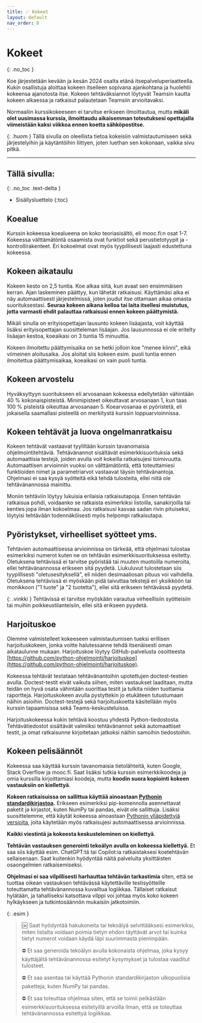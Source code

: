 ```yaml
---
title: ✅ Kokeet
layout: default
nav_order: 8
---
```


# Kokeet
{: .no_toc }

Koe järjestetään kevään ja kesän 2024 osalta etänä itsepalveluperiaatteella. Kukin osallistuja aloittaa kokeen itselleen sopivana ajankohtana ja huolehtii kokeensa ajanotosta itse. Kokeen tehtäväksiannot löytyvät Teamsin kautta kokeen alkaessa ja ratkaisut palautetaan Teamsiin arvioitavaksi.

Normaaliin kurssikokeeseen ei tarvitse erikseen ilmoittautua, mutta **mikäli olet uusimassa kurssia, ilmoittaudu aikaisemman toteutuksesi opettajalla viimeistään kaksi viikkoa ennen koetta sähköpostitse.**

{: .huom }
Tällä sivulla on oleellista tietoa kokeisiin valmistautumiseen sekä järjestelyihin ja käytäntöihin liittyen, joten luethan sen kokonaan, vaikka sivu pitkä.

---

## Tällä sivulla:
{: .no_toc .text-delta }

* Sisällysluettelo
{:toc}


## Koealue

Kurssin kokeessa koealueena on koko teoriasisältö, eli mooc.fi:n osat 1-7. Kokeessa välttämätöntä osaamista ovat funktiot sekä perustietotyypit ja -kontrollirakenteet. Eri kokoelmat ovat myös tyypillisesti laajasti edustettuna kokeessa.


## Kokeen aikataulu

Kokeen kesto on 2,5 tuntia. Koe alkaa siitä, kun avaat sen ensimmäisen kerran. Ajan laskeminen päättyy, kun lähetät ratkaisusi. Käyttämäsi aika ei näy automaattisesti järjestelmissä, joten joudut itse ottamaan aikaa omasta suorituksestasi. **Seuraa kokeen aikana kelloa tai laita itsellesi muistutus, jotta varmasti ehdit palauttaa ratkaisusi ennen kokeen päättymistä.**

Mikäli sinulla on erityisopettajan lausunto kokeen lisäajasta, voit käyttää lisäksi erityisopettajan suositteleman lisäajan. Jos lausunnossa ei ole eritelty lisäajan kestoa, koeaikasi on 3 tuntia 15 minuuttia.

Kokeen ilmoitettu päättymisaika on se hetki jolloin koe "menee kiinni", eikä viimeinen aloitusaika. Jos aloitat siis kokeen esim. puoli tuntia ennen ilmoitettua päättymisaikaa, koeaikasi on vain puoli tuntia.


## Kokeen arvostelu

Hyväksyttyyn suoritukseen eli arvosanaan kokeessa edellytetään vähintään 40 % kokonaispisteistä. Minimipisteet oikeuttavat arvosanaan 1, kun taas 100 % pisteistä oikeuttaa arvosanaan 5. Koearvosanaa ei pyöristetä, eli jokaisella saamallasi pisteellä on merkitystä kurssin loppuarvioinnissa.


## Kokeen tehtävät ja luova ongelmanratkaisu

Kokeen tehtävät vastaavat tyyliltään kurssin tavanomaisia ohjelmointitehtäviä. Tehtävänannot sisältävät esimerkkisuorituksia sekä automaattisia testejä, joiden avulla voit kokeilla ratkaisujesi toimivuutta. Automaattisen arvioinnin vuoksi on välttämätöntä, että toteuttamiesi funktioiden nimet ja parametriarvot vastaavat täysin tehtävänantoja. Ohjelmasi ei saa kysyä syötteitä eikä tehdä tulosteita, ellei niitä ole tehtävänannossa mainittu.

Moniin tehtäviin löytyy lukuisia erilaisia ratkaisutapoja. Ennen tehtävän ratkaisua pohdi, voidaanko se ratkaista esimerkiksi listoilla, sanakirjoilla tai kenties jopa ilman kokoelmaa. Jos ratkaisusi kasvaa sadan rivin pituiseksi, löytyisi tehtävään todennäköisesti myös helpompi ratkaisutapa.


## Pyöristykset, virheelliset syötteet yms.

Tehtävien automaattisessa arvioinnissa on tärkeää, että ohjelmasi tulostaa esimerkiksi numerot kuten ne on tehtävän esimerkkisuorituksessa esitetty. Oletuksena tehtävissä ei tarvitse pyöristää tai muuten muotoilla numeroita, ellei tehtävänannossa erikseen sitä pyydetä. Liukuluvut tulostetaan siis tyypillisesti "oletusesityksellä", eli niiden desimaaliosan pituus voi vaihdella. Oletuksena tehtävissä ei myöskään pidä taivuttaa tekstejä eri yksikköön tai monikkoon ("1 tuote" ja "2 tuotetta"), ellei sitä erikseen tehtävässä pyydetä.

{: .vinkki }
Tehtävissä ei tarvitse myöskään varautua virheellisiin syötteisiin tai muihin poikkeustilanteisiin, ellei sitä erikseen pyydetä.


## Harjoituskoe

Olemme valmistelleet kokeeseen valmistautumisen tueksi erillisen harjoituskokeen, jonka voitte halutessanne tehdä itsenäisesti oman aikataulunne mukaan. Harjoituskoe löytyy GitHub-palvelusta osoitteesta [https://github.com/python-ohjelmointi/harjoituskoe](https://github.com/python-ohjelmointi/harjoituskoe).

Kokeessa tehtävät testataan tehtävänantoihin upotettujen doctest-testien avulla. Doctest-testit eivät vaikuta siihen, miten vastaukset laaditaan, mutta teidän on hyvä osata vähintään suorittaa testit ja tulkita niiden tuottamia raportteja. Harjoituskokeen avulla pystyttekin jo etukäteen tutustumaan näihin asioihin. Doctest-testejä sekä harjoituskoetta käsitellään myös kurssin tapaamisissa sekä Teams-keskusteluissa.

Harjoituskokeessa kukin tehtävä koostuu yhdestä Python-tiedostosta. Tehtävätiedostot sisältävät valmiiksi tehtävänannot sekä automaattiset testit, ja omat ratkaisunne kirjoitetaan jatkoksi näihin samoihin tiedostoihin.


## Kokeen pelisäännöt

Kokeessa saa käyttää kurssin tavanomaisia tietolähteitä, kuten Google, Stack Overflow ja mooc.fi. Saat lisäksi tutkia kurssin esimerkkikoodeja ja omia kurssilla kirjoittamiasi koodeja, mutta **koodin suora kopiointi kokeen vastauksiin on kiellettyä**.

**Kokeen ratkaisuissa on sallittua käyttää ainoastaan [Pythonin standardikirjastoa](https://docs.python.org/3/library/index.html).** Erikseen esimerkiksi pip-komennolla asennettavat paketit ja kirjastot, kuten NumPy tai pandas, eivät ole sallittuja. Lisäksi suosittelemme, että käytät kokeessa ainoastaan [Pythonin ylläpidettyjä versioita](https://devguide.python.org/versions/), joita käytetään myös ratkaisujesi automaattisessa arvioinnissa.

**Kaikki viestintä ja kokeesta keskusteleminen on kiellettyä**.

**Tehtävän vastauksen generointi tekoälyn avulla on kokeessa kiellettyä.** Et saa siis käyttää esim. ChatGPT:tä tai Copilot:ia ratkaistaksesi koetehtävän sellaisenaan. Saat kuitenkin hyödyntää näitä palveluita yksittäisten osaongelmien ratkaisemiseksi.

**Ohjelmasi ei saa vilpillisesti harhauttaa tehtävän tarkastimia** siten, että se tuottaa oikean vastauksen tehtävässä käytettäville testisyötteille toteuttamatta tehtävänannossa kuvailtua logiikkaa. Tällaiset ratkaisut hylätään, ja tahalliseksi katsottava vilppi voi johtaa myös koko kokeen hylkäykseen ja tutkintosäännön mukaisiin jatkotoimiin.

{: .esim }
> 🆗 Saat hyödyntää hakukoneita tai tekoälyä selvittääksesi esimerkiksi, miten listalta voidaan poimia tietyn ehdon täyttävät arvot tai kuinka tietyt numerot voidaan käydä läpi suurimmasta pienimpään.
>
> ⛔ Et saa generoida tekoälyn avulla kokonaista ohjelmaa, joka kysyy käyttäjältä tehtävänannossa esitetyt kysymykset ja tulostaa vaaditut tulosteet.
>
> ⛔ Et saa asentaa tai käyttää Pythonin standardikirjaston ulkopuolisia paketteja, kuten NumPy tai pandas.
>
> ⛔ Et saa toteuttaa ohjelmaa siten, että se toimii pelkästään esimerkkisuorituksessa esitetyillä arvoilla ilman, että se toteuttaa tehtävänannossa esitettyä logiikkaa.
